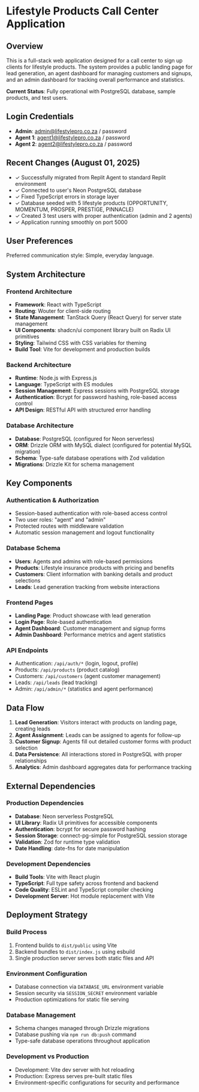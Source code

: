 # Lifestyle Products Call Center Application

## Overview

This is a full-stack web application designed for a call center to sign up clients for lifestyle products. The system provides a public landing page for lead generation, an agent dashboard for managing customers and signups, and an admin dashboard for tracking overall performance and statistics.

**Current Status**: Fully operational with PostgreSQL database, sample products, and test users.

## Login Credentials
- **Admin**: admin@lifestylepro.co.za / password
- **Agent 1**: agent1@lifestylepro.co.za / password  
- **Agent 2**: agent2@lifestylepro.co.za / password

## Recent Changes (August 01, 2025)
- ✓ Successfully migrated from Replit Agent to standard Replit environment
- ✓ Connected to user's Neon PostgreSQL database
- ✓ Fixed TypeScript errors in storage layer
- ✓ Database seeded with 5 lifestyle products (OPPORTUNITY, MOMENTUM, PROSPER, PRESTIGE, PINNACLE)
- ✓ Created 3 test users with proper authentication (admin and 2 agents)
- ✓ Application running smoothly on port 5000

## User Preferences

Preferred communication style: Simple, everyday language.

## System Architecture

### Frontend Architecture
- **Framework**: React with TypeScript
- **Routing**: Wouter for client-side routing
- **State Management**: TanStack Query (React Query) for server state management
- **UI Components**: shadcn/ui component library built on Radix UI primitives
- **Styling**: Tailwind CSS with CSS variables for theming
- **Build Tool**: Vite for development and production builds

### Backend Architecture
- **Runtime**: Node.js with Express.js
- **Language**: TypeScript with ES modules
- **Session Management**: Express sessions with PostgreSQL storage
- **Authentication**: Bcrypt for password hashing, role-based access control
- **API Design**: RESTful API with structured error handling

### Database Architecture
- **Database**: PostgreSQL (configured for Neon serverless)
- **ORM**: Drizzle ORM with MySQL dialect (configured for potential MySQL migration)
- **Schema**: Type-safe database operations with Zod validation
- **Migrations**: Drizzle Kit for schema management

## Key Components

### Authentication & Authorization
- Session-based authentication with role-based access control
- Two user roles: "agent" and "admin"
- Protected routes with middleware validation
- Automatic session management and logout functionality

### Database Schema
- **Users**: Agents and admins with role-based permissions
- **Products**: Lifestyle insurance products with pricing and benefits
- **Customers**: Client information with banking details and product selections
- **Leads**: Lead generation tracking from website interactions

### Frontend Pages
- **Landing Page**: Product showcase with lead generation
- **Login Page**: Role-based authentication
- **Agent Dashboard**: Customer management and signup forms
- **Admin Dashboard**: Performance metrics and agent statistics

### API Endpoints
- Authentication: `/api/auth/*` (login, logout, profile)
- Products: `/api/products` (product catalog)
- Customers: `/api/customers` (agent customer management)
- Leads: `/api/leads` (lead tracking)
- Admin: `/api/admin/*` (statistics and agent performance)

## Data Flow

1. **Lead Generation**: Visitors interact with products on landing page, creating leads
2. **Agent Assignment**: Leads can be assigned to agents for follow-up
3. **Customer Signup**: Agents fill out detailed customer forms with product selection
4. **Data Persistence**: All interactions stored in PostgreSQL with proper relationships
5. **Analytics**: Admin dashboard aggregates data for performance tracking

## External Dependencies

### Production Dependencies
- **Database**: Neon serverless PostgreSQL
- **UI Library**: Radix UI primitives for accessible components
- **Authentication**: bcrypt for secure password hashing
- **Session Storage**: connect-pg-simple for PostgreSQL session storage
- **Validation**: Zod for runtime type validation
- **Date Handling**: date-fns for date manipulation

### Development Dependencies
- **Build Tools**: Vite with React plugin
- **TypeScript**: Full type safety across frontend and backend
- **Code Quality**: ESLint and TypeScript compiler checking
- **Development Server**: Hot module replacement with Vite

## Deployment Strategy

### Build Process
1. Frontend builds to `dist/public` using Vite
2. Backend bundles to `dist/index.js` using esbuild
3. Single production server serves both static files and API

### Environment Configuration
- Database connection via `DATABASE_URL` environment variable
- Session security via `SESSION_SECRET` environment variable
- Production optimizations for static file serving

### Database Management
- Schema changes managed through Drizzle migrations
- Database pushing via `npm run db:push` command
- Type-safe database operations throughout application

### Development vs Production
- Development: Vite dev server with hot reloading
- Production: Express serves pre-built static files
- Environment-specific configurations for security and performance